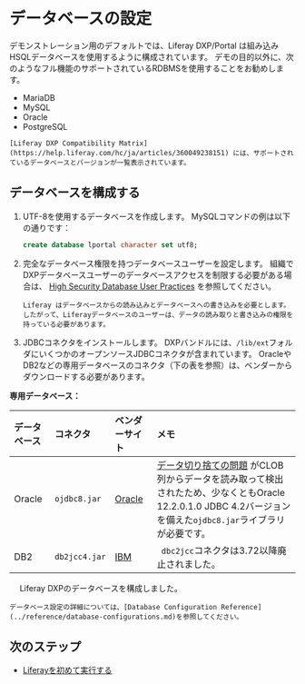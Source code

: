 # データベースの設定

デモンストレーション用のデフォルトでは、Liferay DXP/Portal は組み込みHSQLデータベースを使用するように構成されています。 デモの目的以外に、次のようなフル機能のサポートされているRDBMSを使用することをお勧めします。

* MariaDB
* MySQL
* Oracle
* PostgreSQL

```{important}
[Liferay DXP Compatibility Matrix](https://help.liferay.com/hc/ja/articles/360049238151) には、サポートされているデータベースとバージョンが一覧表示されています。
```

## データベースを構成する

1. UTF-8を使用するデータベースを作成します。 MySQLコマンドの例は以下の通りです：

    ```sql
    create database lportal character set utf8;
    ```

1. 完全なデータベース権限を持つデータベースユーザーを設定します。 組織でDXPデータベースユーザーのデータベースアクセスを制限する必要がある場合は、 [High Security Database User Practices](../reference/database-configurations.md#high-security-database-user-practices) を参照してください。

    ```{important}
    Liferay はデータベースからの読み込みとデータベースへの書き込みを必要とします。 したがって、Liferayデータベースのユーザーは、データの読み取りと書き込みの権限を持っている必要があります。
    ```

1. JDBCコネクタをインストールします。 DXPバンドルには、`/lib/ext`フォルダにいくつかのオープンソースJDBCコネクタが含まれています。 OracleやDB2などの専用データベースのコネクタ（下の表を参照）は、ベンダーからダウンロードする必要があります。

**専用データベース：**

| データベース | コネクタ          | ベンダーサイト                                     | メモ                                                                                                                                                |
|:------ |:------------- |:------------------------------------------- |:------------------------------------------------------------------------------------------------------------------------------------------------- |
| Oracle | `ojdbc8.jar`  | [Oracle](https://www.oracle.com/index.html) | [データ切り捨ての問題](https://issues.liferay.com/browse/LPS-79229) がCLOB列からデータを読み取って検出されたため、少なくともOracle 12.2.0.1.0 JDBC 4.2バージョンを備えた`ojdbc8.jar`ライブラリが必要です。 |
| DB2    | `db2jcc4.jar` | [IBM](https://www.ibm.com/)                 | ` dbc2jcc`コネクタは3.72以降廃止されました。                                                                                                                     |

　 Liferay DXPのデータベースを構成しました。

```{note}
データベース設定の詳細については、[Database Configuration Reference](../reference/database-configurations.md)を参照してください。
```

## 次のステップ

* [Liferayを初めて実行する](./running-liferay-for-the-first-time.md)